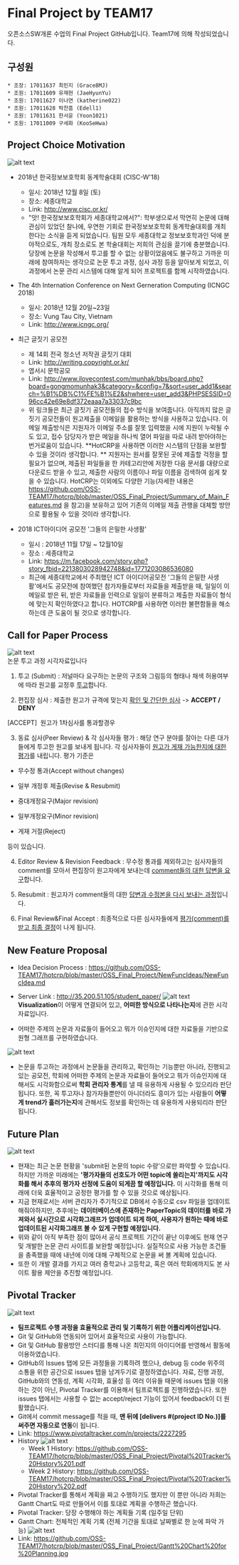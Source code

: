 ﻿# Final Project by TEAM17
오픈소스SW개론 수업의 Final Project GitHub입니다. Team17에 의해 작성되었습니다.

## 구성원
	* 조장: 17011637 최민지 (Grace8MJ)
	* 조원: 17011609 유재현 (JaeHyunYu)
	* 조원: 17011627 이나연 (katherine022)
	* 조원: 17011628 박찬흠 (Edell1)
	* 조원: 17011631 한서윤 (Yoon1021)
	* 조원: 17011009 구세화 (KooSeHwa)


## Project Choice Motivation
![alt text](https://github.com/OSS-TEAM17/hotcrp/blob/master/OSS_Final_Project/%EC%8A%A4%ED%86%A0%EB%A6%AC.PNG) <br/>

* 2018년 한국정보보호학회 동계학술대회 (CISC-W'18)
	- 일시: 2018년 12월 8일 (토)
	- 장소: 세종대학교
	- Link: http://www.cisc.or.kr/
	- "앗! 한국정보보호학회가 세종대학교에서?": 학부생으로서 막연히 논문에 대해 관심이 있었던 찰나에, 우연한 기회로 한국정보보호학회 동계학술대회를 개최한다는 소식을 듣게 되었습니다. 팀원 모두 세종대학교 정보보호학과인 덕에 분야적으로도, 개최 장소로도 본 학술대회는 저희의 관심을 끌기에 충분했습니다. 당장에 논문을 작성해서 투고를 할 수 없는 상황이었음에도 불구하고 가까운 미래에 참여하자는 생각으로 논문 투고 과정, 심사 과정 등을 알아보게 되었고, 이 과정에서 논문 관리 시스템에 대해 알게 되어 프로젝트를 함께 시작하였습니다.

* The 4th Internation Conference on Next Gerneration Computing (ICNGC 2018)
	- 일시: 2018년 12월 20일~23일
	- 장소: Vung Tau City, Vietnam
	- Link: http://www.icngc.org/

* 최근 글짓기 공모전
	- 제 14회 전국 청소년 저작권 글짓기 대회
	- Link: http://writing.copyright.or.kr/ 
	- 엽서시 문학공모
	- Link: http://www.ilovecontest.com/munhak/bbs/board.php?board=gongmomunhak3&category=&config=7&sort=user_add1&search=%B1%DB%C1%FE%B1%E2&shwhere=user_add3&PHPSESSID=096cc42e69e8df372eaaa7a33037c9bc
	- 위 링크들은 최근 글짓기 공모전들의 접수 방식을 보여줍니다. 
	아직까지 많은 글짓기 공모전들이 원고제출을 이메일을 활용하는 방식을 사용하고 있습니다. 
	이메일 제출방식은 지원자가 이메일 주소를 잘못 입력했을 시에 지원이 누락될 수도 있고, 접수 담당자가 받은 메일을 하나씩 열어 파일을 따로 내려 받아야하는 번거로움이 있습니다. 
	**HotCRP을 사용하면 이러한 시스템의 단점을 보완할 수 있을 것이라 생각합니다. **
	지원자는 원서를 잘못된 곳에 제출할 걱정을 할 필요가 없으며, 제출된 파일들을 한 카테고리안에 저장한 다음 문서를 대량으로 다운로드 받을 수 있고, 제출한 사람의 이름이나 파일 이름을 검색하여 쉽게 찾을 수 있습니다. 
	HotCRP는 이외에도 다양한 기능(자세한 내용은 https://github.com/OSS-TEAM17/hotcrp/blob/master/OSS_Final_Project/Summary_of_Main_Features.md 을 참고)을 보유하고 있어 기존의 이메일 제출 관행을 대체할 방안으로 활용될 수 있을 것이라 생각합니다.

* 2018 ICT아이디어 공모전 '그들의 은밀한 사생활'
	- 일시 : 2018년 11월 17일 ~ 12월10일
	- 장소 : 세종대학교
	- Link: https://m.facebook.com/story.php?story_fbid=2213803028942748&id=1771203086536080
	- 최근에 세종대학교에서 주최했던 ICT 아이디어공모전 '그들의 은밀한 사생활'에서도 공모전에 참여했던 참가자들로부터 자료들을 제출받을 때, 일일이 이메일로 받은 뒤, 받은 자료들을 인력으로 일일이 분류하고 제출한 자료들이 형식에 맞는지 확인하였다고 합니다. HOTCRP를 사용하면 이러한 불편함들을 해소하는데 큰 도움이 될 것으로 생각합니다.


## Call for Paper Process
![alt text](https://github.com/OSS-TEAM17/hotcrp/blob/master/OSS_Final_Project/Call%20for%20Paper%20Process%20Ver.2.png) <br/>
논문 투고 과정 시각자료입니다

1. 투고 (Submit) : 저널마다 요구하는 논문의 구조와 그림등의 형태나 채색 허용여부에 따라 원고를 교정후 <u>투고</u>합니다.

2. 편집장 심사 : 제출한 원고가 규격에 맞는지 <u>확인 및 간단한 심사</u> -> **ACCEPT / DENY**

[ACCEPT]
​	원고가 1차심사를 통과할경우

3. 동료 심사(Peer Review) & 각 심사자들 평가 : 해당 연구 분야를 잘아는 다른 대가들에게 투고한 원고를 보내게 됩니다. 각 심사자들이 <u>원고가 게재 가능한지에 대한 평가</u>를 내립니다.
    평가 기준은

  - 무수정 통과(Accept without changes)

  - 일부 개정후 제출(Revise & Resubmit) 
  - 중대개정요구(Major revision)
  - 일부개정요구(Minor revision)
  - 게재 거절(Reject)

  등이 있습니다.

4. Editor Review & Revision Feedback  : 무수정 통과를 제외하고는 심사자들의 comment를 모아서 편집장이 원고자에게 보내는데 <u>comment들의 대한 답변을 요구</u>합니다.

5. Resubmit : 원고자가 comment들의 대한 <u>답변과 수정본을 다시 보내는 과정</u>입니다.

6. Final Review&Final Accept : 최종적으로 다른 심사자들에게 <u>평가(comment)를 받고 최종 결정</u>이 나게 됩니다.


## New Feature Proposal

* Idea Decision Process : https://github.com/OSS-TEAM17/hotcrp/blob/master/OSS_Final_Project/NewFuncIdeas/NewFuncIdea.md

* Server Link : http://35.200.51.105/student_paper/
  ![alt text](https://github.com/OSS-TEAM17/hotcrp/blob/master/OSS_Final_Project/Contribution%20Result.png) <br/>
  **Visualization**이 어떻게 연결되어 있고, **어떠한 방식으로 나타나는지**에 관한 시각자료입니다.


* 어떠한 주제의 논문과 자료들이 들어오고 뭐가 이슈인지에 대한 자료들을 기반으로 원형 그래프를 구현하였습니다.


![alt text](https://github.com/OSS-TEAM17/hotcrp/blob/master/OSS_Final_Project/Implementation%20Result.png) <br/>

* 논문을 투고하는 과정에서 논문들을 관리하고, 확인하는 기능뿐만 아니라, 진행되고 있는 공모전, 학회에 어떠한 주제의 논문과 자료들이 들어오고 뭐가 이슈인지에 대해서도 시각화함으로써 **학회 관리자 통계**를 낼 때 유용하게 사용될 수 있으리라 판단됩니다. 또한, 꼭 투고자나 참가자들뿐만이 아니더라도 흥미가 있는 사람들이 **어떻게 trend가 흘러가는지**에 관해서도 정보를 확인하는 데 유용하게 사용되리라 판단됩니다.


## Future Plan
![alt text](https://github.com/OSS-TEAM17/hotcrp/blob/master/OSS_Final_Project/Future%20Plan%20Image.png) <br/>
* 현재는 최근 논문 현황을 'submit된 논문의 topic 수량'으로만 파악할 수 있습니다. 하지만 가까운 미래에는 **'평가자들의 선호도가 어떤 topic에 쏠리는지'까지도 시각화를 해서 추후의 평가자 선정에 도움이 되게끔 할 예정입니다.** 이 시각화를 통해 미래에 더욱 효율적이고 공정한 평가를 할 수 있을 것으로 예상됩니다.
* 지금 현재로서는 서버 관리자가 주기적으로 DB에서 수동으로 csv 파일을 업데이트 해줘야하지만, 추후에는 **데이터베이스에 존재하는 PaperTopic의 데이터를 바로 가져와서 실시간으로 시각화그래프가 업데이트 되게 하여, 사용자가 원하는 때에 바로 업데이트된 시각화그래프 볼 수 있게 구현할 예정입니다.**
* 위와 같이 아직 부족한 점이 많아서 공식 프로젝트 기간이 끝난 이후에도 현재 연구 및 개발한 논문 관리 사이트를 보완할 예정입니다. 실질적으로 사용 가능한 조건들을 충족했을 때에 내년에 이에 대해 구체적으로 논문을 써 볼 계획에 있습니다. 
* 또한 이 개발 결과를 가지고 여러 중학교나 고등학교, 혹은 여러 학회에까지도 본 사이트 활용 제안을 추진할 예정입니다. 


## Pivotal Tracker
![alt text](https://github.com/OSS-TEAM17/hotcrp/blob/master/OSS_Final_Project/pivotal_tracker.jpg) <br/>
* **팀프로젝트 수행 과정을 효율적으로 관리 및 기록하기 위한 어플리케이션입니다.**
* Git 및 GitHub와 연동되어 있어서 효율적으로 사용이 가능합니다.
* Git 및 GitHub 활용방안 스터디를 통해 나온 최민지의 아이디어를 반영해서 활동에 이용하였습니다.
* GitHub의 Issues 탭에 모든 과정들을 기록하려 했으나, debug 등 code 위주의 소통을 위한 공간으로 issues 탭을 남겨두기로 결정하였습니다. 자료, 진행 과정, GitHub와의 연동성, 계획 시각화, 효율성 등 여러 이유들 때문에 issues 탭을 이용하는 것이 아닌, Pivotal Tracker를 이용해서 팀프로젝트를 진행하였습니다. 또한 issues 탭에서는 사용할 수 없는 accept/reject 기능이 있어서 feedback이 더 원활했습니다.
* Git에서 commit message를 적을 때, **맨 뒤에 [delivers #(project ID No.)]를 써주면 자동으로 연동**이 됩니다.
* Link: https://www.pivotaltracker.com/n/projects/2227295
* History
![alt text](https://github.com/OSS-TEAM17/hotcrp/blob/master/OSS_Final_Project/pivotal_tracker_history_summary.jpg) <br/>
  * Week 1 History: https://github.com/OSS-TEAM17/hotcrp/blob/master/OSS_Final_Project/Pivotal%20Tracker%20History%201.pdf
  * Week 2 History: https://github.com/OSS-TEAM17/hotcrp/blob/master/OSS_Final_Project/Pivotal%20Tracker%20History%202.pdf
* Pivotal Tracker를 통해서 계획을 짜고 수행하기도 했지만 이 뿐만 아니라 저희는 Gantt Chart도 따로 만들어서 이를 토대로 계획을 수행하곤 했습니다.
* Pivotal Tracker: 당장 수행해야 하는 계획들 기록 (일주일 단위)
* Gantt Chart: 전체적인 계획 기록 (전체 기간을 토대로 날짜별로 한 눈에 파악 가능)
![alt text](https://github.com/OSS-TEAM17/hotcrp/blob/master/OSS_Final_Project/Gantt%20Chart%20for%20Planning.jpg) <br/>
* Link: https://github.com/OSS-TEAM17/hotcrp/blob/master/OSS_Final_Project/Gantt%20Chart%20for%20Planning.jpg

